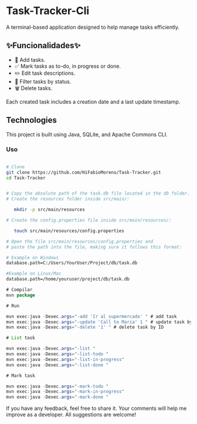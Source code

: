 # Task-Tracker-Cli #

A terminal-based application designed to help manage tasks efficiently. 


## ✨Funcionalidades✨ ##

- 📌 Add tasks.
- ✅ Mark tasks as to-do, in progress or done.
- ✏️ Edit task descriptions.
- 🔎 Filter tasks by status.
- 🗑️ Delete tasks.

Each created task includes a creation date and a last update timestamp.

## Technologies ##
This project is built using Java, SQLite, and Apache Commons CLI.

### Uso ###

``` bash

# Clone 
git clone https://github.com/HiFabioMoreno/Task-Tracker.git
cd Task-Tracker

```

```bash

# Copy the absolute path of the task.db file located in the db folder.
# Create the resources folder inside src/main/:

   mkdir -p src/main/resources

# Create the config.properties file inside src/main/resources/:

   touch src/main/resources/config.properties

# Open the file src/main/resources/config.properties and
# paste the path into the file, making sure it follows this format:

# Example on Windows
database.path=C:/Users/YourUser/Project/db/task.db

#Example on Linux/Mac
database.path=/home/youruser/project/db/task.db
```
``` java
# Compilar
mvn package

# Run 

mvn exec:java -Dexec.args="-add 'Ir al supermercado' " # add task
mvn exec:java -Dexec.args="-update 'Call to Maria' 1 " # update task by ID
mvn exec:java -Dexec.args="-delete '1' " # delete task by ID

# List task

mvn exec:java -Dexec.args="-list "
mvn exec:java -Dexec.args="-list-todo "
mvn exec:java -Dexec.args="-list-in-progress"
mvn exec:java -Dexec.args="-list-done "

# Mark task

mvn exec:java -Dexec.args="-mark-todo "
mvn exec:java -Dexec.args="-mark-in-progress"
mvn exec:java -Dexec.args="-mark-done "

```
If you have any feedback, feel free to share it. Your comments will help me improve as a developer. All suggestions are welcome!




